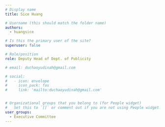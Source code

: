 ```yaml
---
# Display name
title: Sice Huang

# Username (this should match the folder name)
authors:
  - huangsice

# Is this the primary user of the site?
superuser: false

# Role/position
role: Deputy Head of Dept. of Publicity

# email: duchaoyudinah@gmail.com

# social:
#   - icon: envelope
#     icon_pack: fas
#     link: 'mailto:duchaoyudinah@gmail.com'


# Organizational groups that you belong to (for People widget)
#   Set this to `[]` or comment out if you are not using People widget.
user_groups:
  - Executive Committee
---
```

